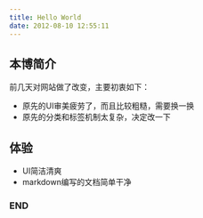 ```yaml
---
title: Hello World
date: 2012-08-10 12:55:11
---
```


## 本博简介

前几天对网站做了改变，主要初衷如下：

* 原先的UI审美疲劳了，而且比较粗糙，需要换一换
* 原先的分类和标签机制太复杂，决定改一下

## 体验

* UI简洁清爽
* markdown编写的文档简单干净


### END
